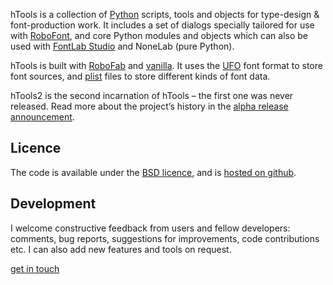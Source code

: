 hTools is a collection of [Python](#) scripts, tools and objects for type-design & font-production work. It includes a set of dialogs specially tailored for use with [RoboFont](#), and core Python modules and objects which can also be used with [FontLab Studio](#) and NoneLab (pure Python).

hTools is built with [RoboFab](#) and [vanilla](#). It uses the [UFO](#) font format to store font sources, and [plist](#) files to store different kinds of font data.

hTools2 is the second incarnation of hTools – the first one was never released. Read more about the project’s history in the [alpha release announcement](#).

## Licence

The code is available under the [BSD licence](#), and is [hosted on github](#).

## Development

I welcome constructive feedback from users and fellow developers: comments, bug reports, suggestions for improvements, code contributions etc. I can also add new features and tools on request.

[get in touch](#)
